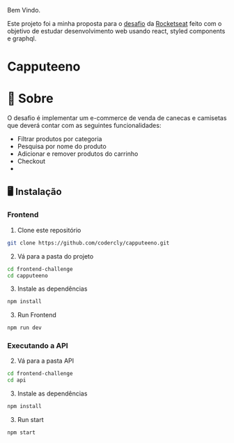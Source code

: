 Bem Vindo.

Este projeto foi a minha proposta para o  [desafio](https://github.com/Rocketseat/frontend-challenge) da [Rocketseat](https://www.rocketseat.com.br/ignite?utm_source=influencer&utm_medium=publipost&utm_campaign=lead&utm_term=ignite&utm_content=lead-ignite-publipost-organic-cupom_KIPPERDEV-none-none-none-none-redes_kipperdev&referral=kipperdev&coupon=KIPPERDEV@IGNITE) feito com o objetivo de estudar desenvolvimento web usando react, styled components e graphql.
# Capputeeno

# 🧠 Sobre
O desafio é implementar um e-commerce de venda de canecas e camisetas que deverá contar com as seguintes funcionalidades:

- Filtrar produtos por categoria
- Pesquisa por nome do produto
- Adicionar e remover produtos do carrinho
-  Checkout
-  
## 🖥️ Instalação

### Frontend

1. Clone este repositório
```bash
git clone https://github.com/codercly/capputeeno.git
```

2. Vá para a pasta do projeto
```bash
cd frontend-challenge
cd capputeeno
```

3. Instale as dependências 
```bash
npm install
```

3. Run Frontend
```bash
npm run dev
```

### Executando a API


2. Vá para a pasta API

```bash
cd frontend-challenge
cd api
```

3. Instale as dependências
```bash
npm install
```

3. Run start
```bash
npm start
```





